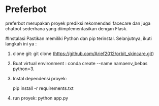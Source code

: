 # Preferbot
preferbot merupakan proyek prediksi rekomendasi facecare dan juga chatbot sederhana yang diimplementasikan dengan Flask.

#Instalasi
Pastikan memiliki Python dan pip terinstal. Selanjutnya, ikuti langkah ini ya :

1. clone git:
   git clone (https://github.com/Arief2012/orbit_skincare.git)

2. Buat virtual environment :
   conda create --name namaenv_bebas python=3.

4. Instal dependensi proyek:

   pip install -r requirements.txt

5. run proyek:
   python app.py
